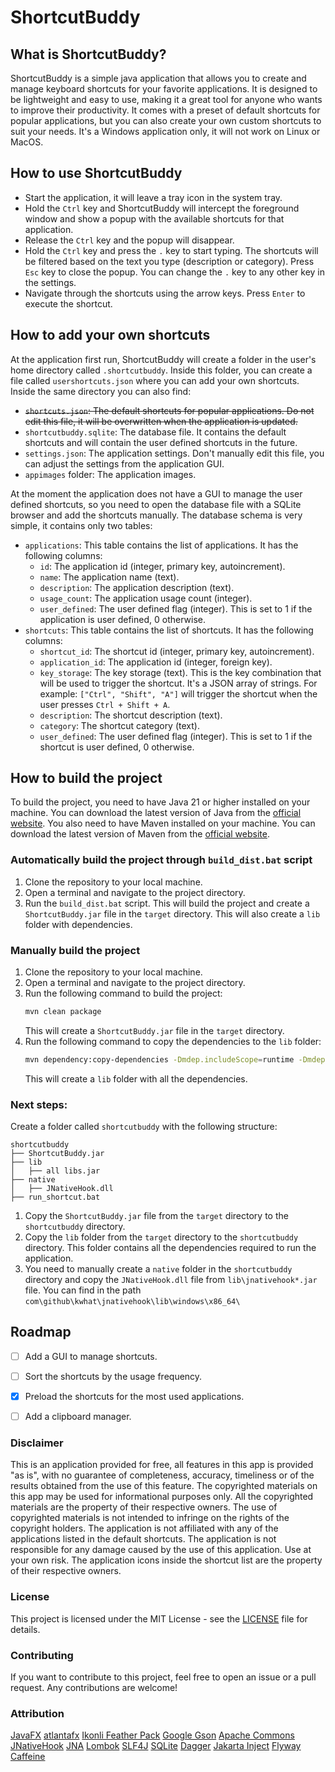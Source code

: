 # ShortcutBuddy

## What is ShortcutBuddy?
ShortcutBuddy is a simple java application that allows you to create and manage keyboard shortcuts for your favorite applications. It is designed to be lightweight and easy to use, making it a great tool for anyone who wants to improve their productivity.
It comes with a preset of default shortcuts for popular applications, but you can also create your own custom shortcuts to suit your needs.
It's a Windows application only, it will not work on Linux or MacOS.

## How to use ShortcutBuddy
- Start the application, it will leave a tray icon in the system tray.
- Hold the `Ctrl` key and ShortcutBuddy will intercept the foreground window and show a popup with the available shortcuts for that application.
- Release the `Ctrl` key and the popup will disappear.
- Hold the `Ctrl` key and press the `.` key to start typing. The shortcuts will be filtered based on the text you type (description or category). Press `Esc` key to close the popup. You can change the `.` key to any other key in the settings.
- Navigate through the shortcuts using the arrow keys. Press `Enter` to execute the shortcut.

## How to add your own shortcuts
At the application first run, ShortcutBuddy will create a folder in the user's home directory called `.shortcutbuddy`. Inside this folder, you can create a file called `usershortcuts.json` where you can add your own shortcuts.
Inside the same directory you can also find:
- ~~`shortcuts.json`: The default shortcuts for popular applications. Do not edit this file, it will be overwritten when the application is updated.~~
- `shortcutbuddy.sqlite`: The database file. It contains the default shortcuts and will contain the user defined shortcuts in the future.
- `settings.json`: The application settings. Don't manually edit this file, you can adjust the settings from the application GUI.
- `appimages` folder: The application images.

At the moment the application does not have a GUI to manage the user defined shortcuts, so you need to open the database file with a SQLite browser and add the shortcuts manually. The database schema is very simple, it contains only two tables:
- `applications`: This table contains the list of applications. It has the following columns:
  - `id`: The application id (integer, primary key, autoincrement).
  - `name`: The application name (text).
  - `description`: The application description (text).
  - `usage_count`: The application usage count (integer).
  - `user_defined`: The user defined flag (integer). This is set to 1 if the application is user defined, 0 otherwise.
- `shortcuts`: This table contains the list of shortcuts. It has the following columns:
  - `shortcut_id`: The shortcut id (integer, primary key, autoincrement).
  - `application_id`: The application id (integer, foreign key).
  - `key_storage`: The key storage (text). This is the key combination that will be used to trigger the shortcut. It's a JSON array of strings. For example: `["Ctrl", "Shift", "A"]` will trigger the shortcut when the user presses `Ctrl + Shift + A`.
  - `description`: The shortcut description (text).
  - `category`: The shortcut category (text).
  - `user_defined`: The user defined flag (integer). This is set to 1 if the shortcut is user defined, 0 otherwise.

## How to build the project
To build the project, you need to have Java 21 or higher installed on your machine. You can download the latest version of Java from the [official website](https://www.oracle.com/java/technologies/javase-jdk21-downloads.html).
You also need to have Maven installed on your machine. You can download the latest version of Maven from the [official website](https://maven.apache.org/download.cgi).

### Automatically build the project through `build_dist.bat` script
1. Clone the repository to your local machine.
2. Open a terminal and navigate to the project directory.
3. Run the `build_dist.bat` script. This will build the project and create a `ShortcutBuddy.jar` file in the `target` directory. This will also create a `lib` folder with dependencies.

### Manually build the project
1. Clone the repository to your local machine.
2. Open a terminal and navigate to the project directory.
3. Run the following command to build the project:
   ```bash
   mvn clean package
   ```
   This will create a `ShortcutBuddy.jar` file in the `target` directory.
4. Run the following command to copy the dependencies to the `lib` folder:
   ```bash
   mvn dependency:copy-dependencies -Dmdep.includeScope=runtime -Dmdep.excludeScope=test -DoutputDirectory=target/libs
   ```
   This will create a `lib` folder with all the dependencies.

### Next steps:
Create a folder called `shortcutbuddy` with the following structure:
```
shortcutbuddy
├── ShortcutBuddy.jar
├── lib
│   ├── all libs.jar
├── native
│   ├── JNativeHook.dll
├── run_shortcut.bat
```
1. Copy the `ShortcutBuddy.jar` file from the `target` directory to the `shortcutbuddy` directory.
2. Copy the `lib` folder from the `target` directory to the `shortcutbuddy` directory. This folder contains all the dependencies required to run the application.
3. You need to manually create a `native` folder in the `shortcutbuddy` directory and copy the `JNativeHook.dll` file from `lib\jnativehook*.jar` file. You can find in the path `com\github\kwhat\jnativehook\lib\windows\x86_64\`

## Roadmap
- [ ] Add a GUI to manage shortcuts.
- [ ] Sort the shortcuts by the usage frequency.
- [x] Preload the shortcuts for the most used applications.
- [ ] Add a clipboard manager.


### Disclaimer
This is an application provided for free, all features in this app is provided "as is", with no guarantee of completeness, accuracy, timeliness or of the results obtained from the use of this feature.
The copyrighted materials on this app may be used for informational purposes only. All the copyrighted materials are the property of their respective owners. The use of copyrighted materials is not intended to infringe on the rights of the copyright holders.
The application is not affiliated with any of the applications listed in the default shortcuts. The application is not responsible for any damage caused by the use of this application. Use at your own risk.
The application icons inside the shortcut list are the property of their respective owners.

### License
This project is licensed under the MIT License - see the [LICENSE](LICENSE) file for details.

### Contributing
If you want to contribute to this project, feel free to open an issue or a pull request. Any contributions are welcome!

### Attribution
[JavaFX](https://openjfx.io/)
[atlantafx](https://github.com/mkpaz/atlantafx)
[Ikonli Feather Pack](https://kordamp.org/ikonli/)
[Google Gson](https://github.com/google/gson)
[Apache Commons](https://commons.apache.org/)
[JNativeHook](https://github.com/kwhat/jnativehook)
[JNA](https://github.com/java-native-access/jna)
[Lombok](https://projectlombok.org/)
[SLF4J](http://www.slf4j.org/)
[SQLite](https://www.sqlite.org/index.html)
[Dagger](https://dagger.dev/)
[Jakarta Inject](https://jakarta.ee/specifications/dependency-injection/)
[Flyway](https://flywaydb.org/)
[Caffeine](https://github.com/ben-manes/caffeine)
